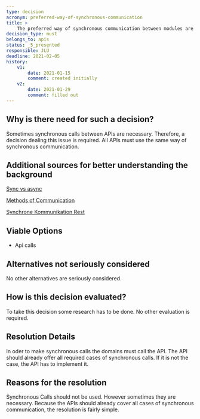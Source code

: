 ```yaml
---
type: decision
acronym: preferred-way-of-synchronous-communication
title: >
    The preferred way of synchronous communication between modules are api calls
decision_type: must
belongs_to: apis
status: _5_presented
responsible: JLÜ
deadline: 2021-02-05
history:
    v1:
        date: 2021-01-15
        comment: created initially
    v2:
        date: 2021-01-29
        comment: filled out
---
```


## Why is there need for such a decision?

Sometimes synchronous calls between APIs are necessary. Therefore, a decision dealing this issue is required. All APIs 
must use the same way of synchronous communication.

## Additional sources for better understanding the background

[Sync vs async](https://dzone.com/articles/patterns-for-microservices-sync-vs-async)

[Methods of Communication](https://blog.logrocket.com/methods-for-microservice-communication/)

[Synchrone Kommunikation Rest](https://entwickler.de/leseproben/rest-synchron-579868798.html)

## Viable Options

* Api calls


## Alternatives not seriously considered

No other alternatives are seriously considered.


## How is this decision evaluated?

To take this decision some research has to be done. No other evaluation is required.

 
## Resolution Details

In oder to make synchronous calls the domains must call the API. The API should already offer all required cases of synchronous calls.
If it is not the case, the API has to implement it.

## Reasons for the resolution

Synchronous Calls should not be used. However sometimes they are necessary. Because the APIs should already cover all cases 
of synchronous communication, the resolution is fairly simple.

